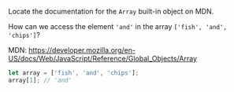 Locate the documentation for the `Array` built-in object on MDN.

How can we access the element `'and'` in the array `['fish', 'and', 'chips']`?

MDN: https://developer.mozilla.org/en-US/docs/Web/JavaScript/Reference/Global_Objects/Array

```javascript
let array = ['fish', 'and', 'chips'];
array[1]; // 'and'
```